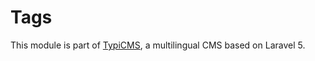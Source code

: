 # Tags

This module is part of [TypiCMS](https://github.com/TypiCMS/Base), a multilingual CMS based on Laravel 5.  
